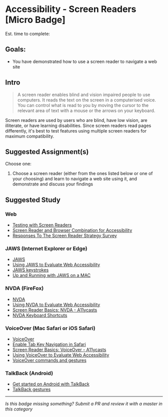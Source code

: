 Accessibility - Screen Readers [Micro Badge]
===================================================

Est. time to complete:

Goals:
------

- You have demonstrated how to use a screen reader to navigate a web site


Intro
-----

> A screen reader enables blind and vision impaired people to use computers. It reads the text on the screen in a computerised voice. You can control what is read to you by moving the cursor to the relevant area of text with a mouse or the arrows on your keyboard.

Screen readers are used by users who are blind, have low vision, are illiterate, or have learning disabilities. Since screen readers read pages differently, it's best to test features using multiple screen readers for maximum compatibility.

Suggested Assignment(s)
---------------------

Choose one:

1) Choose a screen reader (either from the ones listed below or one of your choosing) and learn to navigate a web site using it, and demonstrate and discuss your findings


Suggested Study
---------------

### Web
- [Testing with Screen Readers](https://webaim.org/articles/screenreader_testing/)
- [Screen Reader and Browser Combination for Accessibility](http://www.maxability.co.in/2017/02/screen-reader-and-browser-combination-for-accessibility/)
- [Responses To The Screen Reader Strategy Survey](http://www.heydonworks.com/article/responses-to-the-screen-reader-strategy-survey)

### JAWS (Internet Explorer or Edge)
- [JAWS](http://www.freedomscientific.com/Products/Blindness/JAWS)
- [Using JAWS to Evaluate Web Accessibility](https://webaim.org/articles/jaws/)
- [JAWS keystrokes](http://doccenter.freedomscientific.com/doccenter/archives/training/jawskeystrokes.htm)
- [Up and Running with JAWS on a MAC](https://joe-watkins.io/accessibility/up-and-running-with-jaws-on-a-mac/)

### NVDA (FireFox)
- [NVDA](https://www.nvaccess.org/)
- [Using NVDA to Evaluate Web Accessibility](https://webaim.org/articles/nvda/)
- [Screen Reader Basics: NVDA - A11ycasts](https://www.youtube.com/watch?v=Jao3s_CwdRU)
- [NVDA Keyboard Shortcuts](https://dequeuniversity.com/screenreaders/nvda-keyboard-shortcuts)

### VoiceOver (Mac Safari or iOS Safari)
- [VoiceOver](https://www.apple.com/accessibility/mac/vision/)
- [Enable Tab Key Navigation in Safari](http://osxdaily.com/2011/08/14/enable-tab-key-navigation-safari/)
- [Screen Reader Basics: VoiceOver - A11ycasts](https://www.youtube.com/watch?v=5R-6WvAihms)
- [Using VoiceOver to Evaluate Web Accessibility](https://webaim.org/articles/voiceover/)
- [VoiceOver commands and gestures](https://www.apple.com/voiceover/info/guide/_1131.html)

### TalkBack (Android)
- [Get started on Android with TalkBack](https://support.google.com/accessibility/android/answer/6283677?hl=en&ref_topic=3529932)
- [TalkBack gestures](https://support.google.com/accessibility/android/answer/6151827)

-----

  *Is this badge missing something? Submit a PR and review it with a master in this category*
